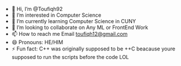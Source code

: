 - 👋 Hi, I’m @Toufiqh92
- 👀 I’m interested in Computer Science  
- 🌱 I’m currently learning Computer Science in CUNY 
- 💞️ I’m looking to collaborate on Any ML or FrontEnd Work
- 📫 How to reach me Email toufiqh12@gmail.com
- 😄 Pronouns: HE/HIM  
- ⚡ Fun fact: C++ was originally supposed to be ++C beacause youre supposed to run the scripts before the code LOL

<!---
Toufiqh92/Toufiqh92 is a ✨ special ✨ repository because its `README.md` (this file) appears on your GitHub profile.
You can click the Preview link to take a look at your changes.
--->
